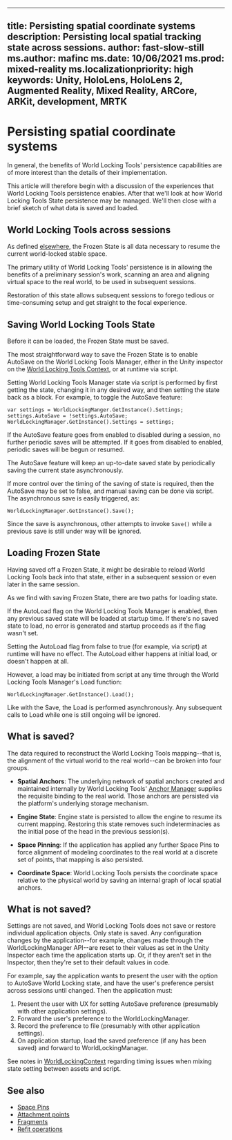  ---
title: Persisting spatial coordinate systems
description: Persisting local spatial tracking state across sessions.
author: fast-slow-still
ms.author: mafinc
ms.date: 10/06/2021
ms.prod: mixed-reality
ms.localizationpriority: high
keywords: Unity, HoloLens, HoloLens 2, Augmented Reality, Mixed Reality, ARCore, ARKit, development, MRTK
---

# Persisting spatial coordinate systems

In general, the benefits of World Locking Tools' persistence capabilities are of more interest than the details of their implementation.

This article will therefore begin with a discussion of the experiences that World Locking Tools persistence enables. After that we'll look at how World Locking Tools State persistence may be managed. We'll then close with a brief sketch of what data is saved and loaded.

## World Locking Tools across sessions

As defined [elsewhere](../BasicConcepts.md), the Frozen State is all data necessary to resume the current world-locked stable space.

The primary utility of World Locking Tools' persistence is in allowing the benefits of a preliminary session's work, scanning an area and aligning virtual space to the real world, to be used in subsequent sessions.

Restoration of this state allows subsequent sessions to forego tedious or time-consuming setup and get straight to the focal experience.

## Saving World Locking Tools State

Before it can be loaded, the Frozen State must be saved. 

The most straightforward way to save the Frozen State is to enable AutoSave on the World Locking Tools Manager, either in the Unity inspector on the [World Locking Tools Context](xref:Microsoft.MixedReality.WorldLocking.Core.WorldLockingContext), or at runtime via script.

Setting World Locking Tools Manager state via script is performed by first getting the state, changing it in any desired way, and then setting the state back as a block. For example, to toggle the AutoSave feature:

```
var settings = WorldLockingManger.GetInstance().Settings;
settings.AutoSave = !settings.AutoSave;
WorldLockingManager.GetInstance().Settings = settings;
```

If the AutoSave feature goes from enabled to disabled during a session, no further periodic saves will be attempted. If it goes from disabled to enabled, periodic saves will be begun or resumed.

The AutoSave feature will keep an up-to-date saved state by periodically saving the current state asynchronously.

If more control over the timing of the saving of state is required, then the AutoSave may be set to false, and manual saving can be done via script. The asynchronous save is easily triggered, as:

```
WorldLockingManager.GetInstance().Save();
```

Since the save is asynchronous, other attempts to invoke `Save()` while a previous save is still under way will be ignored.

## Loading Frozen State

Having saved off a Frozen State, it might be desirable to reload World Locking Tools back into that state, either in a subsequent session or even later in the same session.

As we find with saving Frozen State, there are two paths for loading state.

If the AutoLoad flag on the World Locking Tools Manager is enabled, then any previous saved state will be loaded at startup time. If there's no saved state to load, no error is generated and startup proceeds as if the flag wasn't set.

Setting the AutoLoad flag from false to true (for example, via script) at runtime will have no effect. The AutoLoad either happens at initial load, or doesn't happen at all.

However, a load may be initiated from script at any time through the World Locking Tools Manager's Load function:

```
WorldLockingManager.GetInstance().Load();
```

Like with the Save, the Load is performed asynchronously. Any subsequent calls to Load while one is still ongoing will be ignored.

## What is saved?

The data required to reconstruct the World Locking Tools mapping--that is, the alignment of the virtual world to the real world--can be broken into four groups.

* **Spatial Anchors**: The underlying network of spatial anchors created and maintained internally by World Locking Tools' [Anchor Manager](xref:Microsoft.MixedReality.WorldLocking.Core.IAnchorManager) supplies the requisite binding to the real world. Those anchors are persisted via the platform's underlying storage mechanism.

* **Engine State**: Engine state is persisted to allow the engine to resume its current mapping. Restoring this state removes such indeterminacies as the initial pose of the head in the previous session(s).

* **Space Pinning**: If the application has applied any further Space Pins to force alignment of modeling coordinates to the real world at a discrete set of points, that mapping is also persisted.

* **Coordinate Space**: World Locking Tools persists the coordinate space relative to the physical world by saving an internal graph of local spatial anchors.

## What is not saved?

Settings are not saved, and World Locking Tools does not save or restore individual application objects. Only state is saved. Any configuration changes by the application--for example, changes made through the WorldLockingManager API--are reset to their values as set in the Unity Inspector each time the application starts up. Or, if they aren't set in the Inspector, then they're set to their default values in code.

For example, say the application wants to present the user with the option to AutoSave World Locking state, and have the user's preference persist across sessions until changed. Then the application must:

1) Present the user with UX for setting AutoSave preference (presumably with other application settings).
2) Forward the user's preference to the WorldLockingManager.
3) Record the preference to file (presumably with other application settings).
4) On application startup, load the saved preference (if any has been saved) and forward to WorldLockingManager.

See notes in [WorldLockingContext](../../HowTos/WorldLockingContext.md#all-settings-may-be-applied-from-script) regarding timing issues when mixing state setting between assets and script.

## See also

* [Space Pins](SpacePins.md)
* [Attachment points](AttachmentPoints.md)
* [Fragments](Fragments.md)
* [Refit operations](RefitOperations.md)
